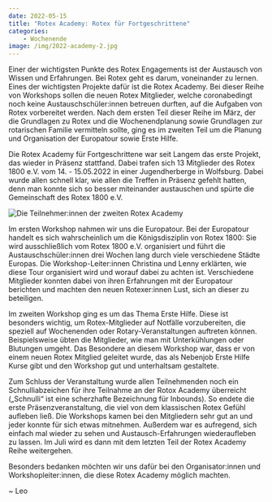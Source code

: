```yaml
---
date: 2022-05-15
title: "Rotex Academy: Rotex für Fortgeschrittene"
categories:
    - Wochenende
image: /img/2022-academy-2.jpg
---
```


Einer der wichtigsten Punkte des Rotex Engagements ist der Austausch von Wissen
und Erfahrungen. Bei Rotex geht es darum, voneinander zu lernen. Eines der
wichtigsten Projekte dafür ist die Rotex Academy. Bei dieser Reihe von Workshops
sollen die neuen Rotex Mitglieder, welche coronabedingt noch keine
Austauschschüler:innen betreuen durften, auf die Aufgaben von Rotex vorbereitet
werden. Nach dem ersten Teil dieser Reihe im März, der die Grundlagen zu Rotex
und die Wochenendplanung sowie Grundlagen zur rotarischen Familie vermitteln
sollte, ging es im zweiten Teil um die Planung und Organisation der Europatour
sowie Erste Hilfe.


Die Rotex Academy für Fortgeschrittene war seit Langem das erste Projekt, das
wieder in Präsenz stattfand. Dabei trafen sich 13 Mitglieder des Rotex 1800 e.V.
vom 14. - 15.05.2022 in einer Jugendherberge in Wolfsburg. Dabei wurde allen
schnell klar, wie allen die Treffen in Präsenz gefehlt hatten, denn man konnte
sich so besser miteinander austauschen und spürte die Gemeinschaft des Rotex
1800 e.V.


![Die Teilnehmer:innen der zweiten Rotex Academy](/img/2022-academy-2.jpg)

Im ersten Workshop nahmen wir uns die Europatour. Bei der Europatour handelt es
sich wahrscheinlich um die Königsdisziplin von Rotex 1800: Sie wird
ausschließlich vom Rotex 1800 e.V. organisiert und führt die
Austauschschüler:innen drei Wochen lang durch viele verschiedene Städte Europas.
Die Workshop-Leiter:innen Christina und Lenny erklärten, wie diese Tour
organisiert wird und worauf dabei zu achten ist. Verschiedene Mitglieder konnten
dabei von ihren Erfahrungen mit der Europatour berichten und machten den neuen
Rotexer:innen Lust, sich an dieser zu beteiligen.


Im zweiten Workshop ging es um das Thema Erste Hilfe. Diese ist besonders
wichtig, um Rotex-Mitglieder auf Notfälle vorzubereiten, die speziell auf
Wochenenden oder Rotary-Veranstaltungen auftreten können. Beispielsweise übten
die Mitglieder, wie man mit Unterkühlungen oder Blutungen umgeht. Das Besondere
an diesem Workshop war, dass er von einem neuen Rotex Mitglied geleitet wurde,
das als Nebenjob Erste Hilfe Kurse gibt und den Workshop gut und unterhaltsam
gestaltete.


Zum Schluss der Veranstaltung wurde allen Teilnehmenden noch ein
Schnulliabzeichen für ihre Teilnahme an der Rotox Academy überreicht („Schnulli“
ist eine scherzhafte Bezeichnung für Inbounds). So endete die erste
Präsenzveranstaltung, die viel von dem klassischen Rotex Gefühl aufleben ließ.
Die Workshops kamen bei den Mitgliedern sehr gut an und jeder konnte für sich
etwas mitnehmen. Außerdem war es aufregend, sich einfach mal wieder zu sehen und
Austausch-Erfahrungen wiederaufleben zu lassen. Im Juli wird es dann mit dem
letzten Teil der Rotex Academy Reihe weitergehen.


Besonders bedanken möchten wir uns dafür bei den Organisator:innen und
Workshopleiter:innen, die diese Rotex Academy möglich machten.


~ Leo
